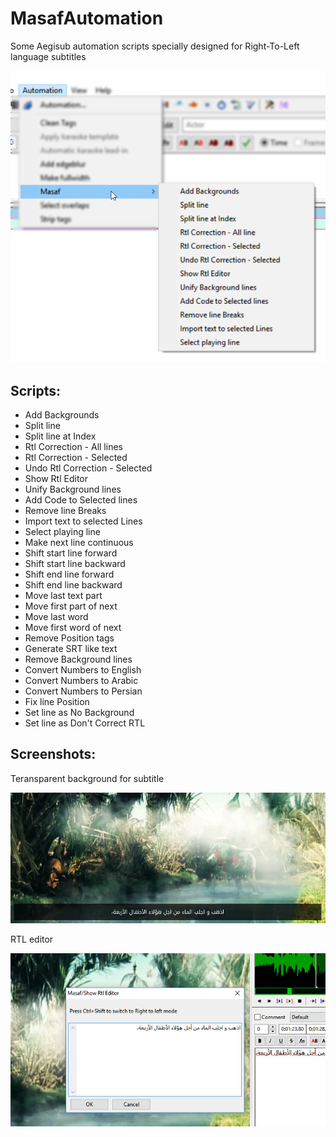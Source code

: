 # MasafAutomation

Some Aegisub automation scripts specially designed for Right-To-Left language subtitles

![Masaf Automation](img/MasafAutomation.png)

## Scripts:

- Add Backgrounds
- Split line
- Split line at Index
- Rtl Correction - All lines
- Rtl Correction - Selected
- Undo Rtl Correction - Selected
- Show Rtl Editor
- Unify Background lines
- Add Code to Selected lines
- Remove line Breaks
- Import text to selected Lines
- Select playing line
- Make next line continuous
- Shift start line forward
- Shift start line backward
- Shift end line forward
- Shift end line backward
- Move last text part
- Move first part of next
- Move last word
- Move first word of next
- Remove Position tags
- Generate SRT like text
- Remove Background lines
- Convert Numbers to English
- Convert Numbers to Arabic
- Convert Numbers to Persian
- Fix line Position
- Set line as No Background
- Set line as Don't Correct RTL

## Screenshots:

Teransparent background for subtitle

![Add Background](img/AddBackground.jpg)

RTL editor

![Rtl Editor](img/RtlEditor.jpg)
